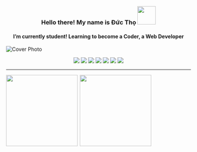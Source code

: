 <h3 align="center">Hello there! My name is Đức Thọ <img src="https://i.imgur.com/5MC7A5V.jpg" width="50px"></h3>
<h4 align="center">I’m currently student! Learning to become a Coder, a Web Developer</h4>

![Cover Photo](https://coverfiles.alphacoders.com/507/50702.jpg)

<p align="center">
  	<img src="https://img.shields.io/badge/OS-Windows-9cf?logo=windows"/>
	<img src="https://img.shields.io/badge/Tool-Visual Studio Code-8f72db?logo=visual-studio-code"/>
	<img src="https://img.shields.io/badge/Language-JavaScript-2ea44f?logo=javascript"/>
	<img src="https://img.shields.io/badge/Language-HTML-2ea44f?logo=html5"/>
	<img src="https://img.shields.io/badge/Language-CSS-2ea44f?logo=css3"/>
	<img src="https://img.shields.io/badge/Language-PHP-2ea44f?logo=php"/>
	<img src="https://img.shields.io/badge/Framework-Bootstrap-efa864?logo=bootstrap"/>
</p>

<hr/>

<div align="center">
  <div style="display: flex;">
    <img align="left" align="top" height="195px" src="https://github-readme-stats.vercel.app/api/top-langs/?username=3ei3isaki&layout=compact" />
    <img align="right" align="top" height="195px" src="https://github-readme-stats.vercel.app/api?username=3ei3isaki&show_icons=true&theme=buefy" />
  </div>
</div>
